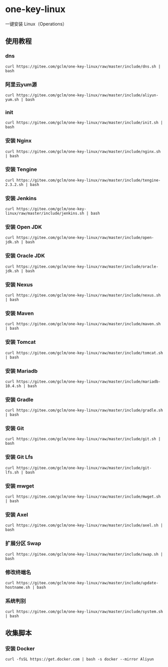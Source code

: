 # one-key-linux
一键安装 Linux（Operations）

## 使用教程

### dns
```shell
curl https://gitee.com/gclm/one-key-linux/raw/master/include/dns.sh | bash
```

### 阿里云yum源
```shell
curl https://gitee.com/gclm/one-key-linux/raw/master/include/aliyun-yum.sh | bash
```

### init
```shell
curl https://gitee.com/gclm/one-key-linux/raw/master/include/init.sh | bash
```

### 安装 Nginx
```shell
curl https://gitee.com/gclm/one-key-linux/raw/master/include/nginx.sh | bash
```

### 安装 Tengine
```shell
curl https://gitee.com/gclm/one-key-linux/raw/master/include/tengine-2.3.2.sh | bash
```

### 安装 Jenkins
```shell
curl https://gitee.com/gclm/one-key-linux/raw/master/include/jenkins.sh | bash
```

### 安装 Open JDK
```shell
curl https://gitee.com/gclm/one-key-linux/raw/master/include/open-jdk.sh | bash
```

### 安装 Oracle JDK
```shell
curl https://gitee.com/gclm/one-key-linux/raw/master/include/oracle-jdk.sh | bash
```

### 安装 Nexus
```shell
curl https://gitee.com/gclm/one-key-linux/raw/master/include/nexus.sh | bash
```

### 安装 Maven
```shell
curl https://gitee.com/gclm/one-key-linux/raw/master/include/maven.sh | bash
```
### 安装 Tomcat
```shell
curl https://gitee.com/gclm/one-key-linux/raw/master/include/tomcat.sh | bash
```

### 安装 Mariadb
```shell
curl https://gitee.com/gclm/one-key-linux/raw/master/include/mariadb-10.4.sh | bash
```

### 安装 Gradle
```shell
curl https://gitee.com/gclm/one-key-linux/raw/master/include/gradle.sh | bash
```

### 安装 Git
```shell
curl https://gitee.com/gclm/one-key-linux/raw/master/include/git.sh | bash
```

### 安装 Git Lfs
```shell
curl https://gitee.com/gclm/one-key-linux/raw/master/include/git-lfs.sh | bash
```

### 安装 mwget
```shell
curl https://gitee.com/gclm/one-key-linux/raw/master/include/mwget.sh | bash
```

### 安装 Axel
```shell
curl https://gitee.com/gclm/one-key-linux/raw/master/include/axel.sh | bash
```
       
### 扩展分区 Swap
```shell
curl https://gitee.com/gclm/one-key-linux/raw/master/include/swap.sh | bash
```

### 修改终端名
```shell
curl https://gitee.com/gclm/one-key-linux/raw/master/include/update-hostname.sh | bash
```

### 系统判别
```shell
curl https://gitee.com/gclm/one-key-linux/raw/master/include/system.sh | bash
```

## 收集脚本

### 安装 Docker
```shell
curl -fsSL https://get.docker.com | bash -s docker --mirror Aliyun
```